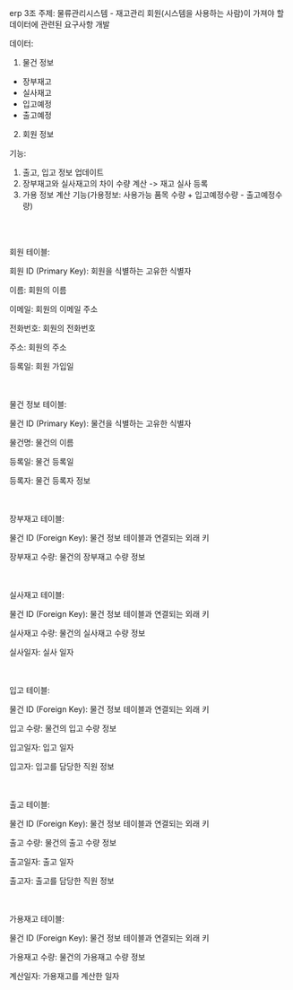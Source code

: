 erp 3조
주제: 물류관리시스템 - 재고관리
회원(시스템을 사용하는 사람)이 가져야 할 데이터에 관련된 요구사항 개발


데이터:    
1) 물건 정보    
- 장부재고
- 실사재고
- 입고예정
- 출고예정

2) 회원 정보



기능:  
1) 출고, 입고 정보 업데이트
2) 장부재고와 실사재고의 차이 수량 계산 -> 재고 실사 등록
3) 가용 정보 계산 기능(가용정보: 사용가능 품목 수량 + 입고예정수량 - 출고예정수량)


<br><br>


회원 테이블:

회원 ID (Primary Key): 회원을 식별하는 고유한 식별자

이름: 회원의 이름

이메일: 회원의 이메일 주소

전화번호: 회원의 전화번호

주소: 회원의 주소

등록일: 회원 가입일



<br><br>
물건 정보 테이블:

물건 ID (Primary Key): 물건을 식별하는 고유한 식별자

물건명: 물건의 이름

등록일: 물건 등록일

등록자: 물건 등록자 정보



<br><br>
장부재고 테이블:


물건 ID (Foreign Key): 물건 정보 테이블과 연결되는 외래 키

장부재고 수량: 물건의 장부재고 수량 정보


<br><br>
실사재고 테이블:

물건 ID (Foreign Key): 물건 정보 테이블과 연결되는 외래 키

실사재고 수량: 물건의 실사재고 수량 정보

실사일자: 실사 일자


<br><br>
입고 테이블:

물건 ID (Foreign Key): 물건 정보 테이블과 연결되는 외래 키

입고 수량: 물건의 입고 수량 정보

입고일자: 입고 일자

입고자: 입고를 담당한 직원 정보



<br><br>
출고 테이블:

물건 ID (Foreign Key): 물건 정보 테이블과 연결되는 외래 키

출고 수량: 물건의 출고 수량 정보

출고일자: 출고 일자

출고자: 출고를 담당한 직원 정보


<br><br>
가용재고 테이블:

물건 ID (Foreign Key): 물건 정보 테이블과 연결되는 외래 키

가용재고 수량: 물건의 가용재고 수량 정보

계산일자: 가용재고를 계산한 일자
